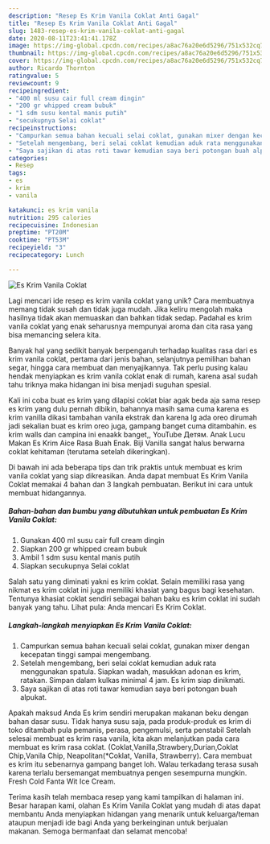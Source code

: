 ```yaml
---
description: "Resep Es Krim Vanila Coklat Anti Gagal"
title: "Resep Es Krim Vanila Coklat Anti Gagal"
slug: 1483-resep-es-krim-vanila-coklat-anti-gagal
date: 2020-08-11T23:41:41.178Z
image: https://img-global.cpcdn.com/recipes/a8ac76a20e6d5296/751x532cq70/es-krim-vanila-coklat-foto-resep-utama.jpg
thumbnail: https://img-global.cpcdn.com/recipes/a8ac76a20e6d5296/751x532cq70/es-krim-vanila-coklat-foto-resep-utama.jpg
cover: https://img-global.cpcdn.com/recipes/a8ac76a20e6d5296/751x532cq70/es-krim-vanila-coklat-foto-resep-utama.jpg
author: Ricardo Thornton
ratingvalue: 5
reviewcount: 9
recipeingredient:
- "400 ml susu cair full cream dingin"
- "200 gr whipped cream bubuk"
- "1 sdm susu kental manis putih"
- "secukupnya Selai coklat"
recipeinstructions:
- "Campurkan semua bahan kecuali selai coklat, gunakan mixer dengan kecepatan tinggi sampai mengembang."
- "Setelah mengembang, beri selai coklat kemudian aduk rata menggunakan spatula. Siapkan wadah, masukkan adonan es krim, ratakan. Simpan dalam kulkas minimal 4 jam. Es krim siap dinikmati."
- "Saya sajikan di atas roti tawar kemudian saya beri potongan buah alpukat."
categories:
- Resep
tags:
- es
- krim
- vanila

katakunci: es krim vanila 
nutrition: 295 calories
recipecuisine: Indonesian
preptime: "PT20M"
cooktime: "PT53M"
recipeyield: "3"
recipecategory: Lunch

---
```



![Es Krim Vanila Coklat](https://img-global.cpcdn.com/recipes/a8ac76a20e6d5296/751x532cq70/es-krim-vanila-coklat-foto-resep-utama.jpg)

Lagi mencari ide resep es krim vanila coklat yang unik? Cara membuatnya memang tidak susah dan tidak juga mudah. Jika keliru mengolah maka hasilnya tidak akan memuaskan dan bahkan tidak sedap. Padahal es krim vanila coklat yang enak seharusnya mempunyai aroma dan cita rasa yang bisa memancing selera kita.

Banyak hal yang sedikit banyak berpengaruh terhadap kualitas rasa dari es krim vanila coklat, pertama dari jenis bahan, selanjutnya pemilihan bahan segar, hingga cara membuat dan menyajikannya. Tak perlu pusing kalau hendak menyiapkan es krim vanila coklat enak di rumah, karena asal sudah tahu triknya maka hidangan ini bisa menjadi suguhan spesial.

Kali ini coba buat es krim yang dilapisi coklat biar agak beda aja sama resep es krim yang dulu pernah dibikin, bahannya masih sama cuma karena es krim vanilla dikasi tambahan vanila ekstrak dan karena lg ada oreo dirumah jadi sekalian buat es krim oreo juga, gampang banget cuma ditambahin. es krim walls dan campina ini enaakk banget,, YouTube Детям. Anak Lucu Makan Es Krim Aice Rasa Buah Enak. Biji Vanilla sangat halus berwarna coklat kehitaman (terutama setelah dikeringkan).


Di bawah ini ada beberapa tips dan trik praktis untuk membuat es krim vanila coklat yang siap dikreasikan. Anda dapat membuat Es Krim Vanila Coklat memakai 4 bahan dan 3 langkah pembuatan. Berikut ini cara untuk membuat hidangannya.

<!--inarticleads1-->

##### Bahan-bahan dan bumbu yang dibutuhkan untuk pembuatan Es Krim Vanila Coklat:

1. Gunakan 400 ml susu cair full cream dingin
1. Siapkan 200 gr whipped cream bubuk
1. Ambil 1 sdm susu kental manis putih
1. Siapkan secukupnya Selai coklat


Salah satu yang diminati yakni es krim coklat. Selain memiliki rasa yang nikmat es krim coklat ini juga memiliki khasiat yang bagus bagi kesehatan. Tentunya khasiat coklat sendiri sebagai bahan baku es krim coklat ini sudah banyak yang tahu. Lihat pula: Anda mencari Es Krim Coklat. 

<!--inarticleads2-->

##### Langkah-langkah menyiapkan Es Krim Vanila Coklat:

1. Campurkan semua bahan kecuali selai coklat, gunakan mixer dengan kecepatan tinggi sampai mengembang.
1. Setelah mengembang, beri selai coklat kemudian aduk rata menggunakan spatula. Siapkan wadah, masukkan adonan es krim, ratakan. Simpan dalam kulkas minimal 4 jam. Es krim siap dinikmati.
1. Saya sajikan di atas roti tawar kemudian saya beri potongan buah alpukat.


Apakah maksud Anda Es krim sendiri merupakan makanan beku dengan bahan dasar susu. Tidak hanya susu saja, pada produk-produk es krim di toko ditambah pula pemanis, perasa, pengemulsi, serta penstabil Setelah selesai membuat es krim rasa vanila, kita akan melanjutkan pada cara membuat es krim rasa coklat. (Coklat,Vanilla,Strawbery,Durian,Coklat Chip,Vanila Chip, Neapolitan(*Coklat, Vanilla, Strawberry). Cara membuat es krim itu sebenarnya gampang banget loh. Walau terkadang terasa susah karena terlalu bersemangat membuatnya pengen sesempurna mungkin. Fresh Cold Fanta Wit Ice Cream. 

Terima kasih telah membaca resep yang kami tampilkan di halaman ini. Besar harapan kami, olahan Es Krim Vanila Coklat yang mudah di atas dapat membantu Anda menyiapkan hidangan yang menarik untuk keluarga/teman ataupun menjadi ide bagi Anda yang berkeinginan untuk berjualan makanan. Semoga bermanfaat dan selamat mencoba!

